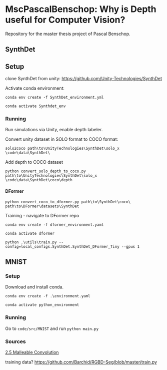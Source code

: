 # MscPascalBenschop: Why is Depth useful for Computer Vision?

Repository for the master thesis project of Pascal Benschop. 

## SynthDet

## Setup

clone SynthDet from unity: https://github.com/Unity-Technologies/SynthDet

Activate conda environment:
```
conda env create -f SynthDet_environment.yml

conda activate Synthdet_env
```

### Running

Run simulations via Unity, enable depth labeler.

Convert unity dataset in SOLO format to COCO format:
```
solo2coco path\to\UnityTechnologies\SynthDet\solo_x \code\data\SynthDet\
```

Add depth to COCO dataset
```
python convert_solo_depth_to_coco.py path\to\UnityTechnologies\SynthDet\solo_x \code\data\SynthDet\coco\depth
```

#### DFormer

```
python convert_coco_to_dformer.py path\to\SynthDet\coco\ path\to\DFormer\datasets\SynthDet
```

Training - navigate to DFormer repo
```
conda env create -f dformer_environment.yaml

conda activate dformer

python .\utils\train.py --config=local_configs.SynthDet.SynthDet_DFormer_Tiny --gpus 1
```

## MNIST

### Setup
Download and install conda.

`conda env create -f .\environment.yaml`

`conda activate python_environment`

### Running
Go to `code/src/MNIST` and run ```python main.py``` 


### Sources


[2.5 Malleable Convolution](https://github.com/charlesCXK/RGBD_Semantic_Segmentation_PyTorch)

training data?
https://github.com/Barchid/RGBD-Seg/blob/master/train.py 





<!-- ## Name
Choose a self-explaining name for your project.

## Description
Let people know what your project can do specifically. Provide context and add a link to any reference visitors might be unfamiliar with. A list of Features or a Background subsection can also be added here. If there are alternatives to your project, this is a good place to list differentiating factors.

## Badges
On some READMEs, you may see small images that convey metadata, such as whether or not all the tests are passing for the project. You can use Shields to add some to your README. Many services also have instructions for adding a badge.

## Visuals
Depending on what you are making, it can be a good idea to include screenshots or even a video (you'll frequently see GIFs rather than actual videos). Tools like ttygif can help, but check out Asciinema for a more sophisticated method.

## Installation
Within a particular ecosystem, there may be a common way of installing things, such as using Yarn, NuGet, or Homebrew. However, consider the possibility that whoever is reading your README is a novice and would like more guidance. Listing specific steps helps remove ambiguity and gets people to using your project as quickly as possible. If it only runs in a specific context like a particular programming language version or operating system or has dependencies that have to be installed manually, also add a Requirements subsection.

## Usage
Use examples liberally, and show the expected output if you can. It's helpful to have inline the smallest example of usage that you can demonstrate, while providing links to more sophisticated examples if they are too long to reasonably include in the README.

## Support
Tell people where they can go to for help. It can be any combination of an issue tracker, a chat room, an email address, etc.

## Roadmap
If you have ideas for releases in the future, it is a good idea to list them in the README.

## Contributing
State if you are open to contributions and what your requirements are for accepting them.

For people who want to make changes to your project, it's helpful to have some documentation on how to get started. Perhaps there is a script that they should run or some environment variables that they need to set. Make these steps explicit. These instructions could also be useful to your future self.

You can also document commands to lint the code or run tests. These steps help to ensure high code quality and reduce the likelihood that the changes inadvertently break something. Having instructions for running tests is especially helpful if it requires external setup, such as starting a Selenium server for testing in a browser.

## Authors and acknowledgment
Show your appreciation to those who have contributed to the project.

## License
For open source projects, say how it is licensed.

## Project status
If you have run out of energy or time for your project, put a note at the top of the README saying that development has slowed down or stopped completely. Someone may choose to fork your project or volunteer to step in as a maintainer or owner, allowing your project to keep going. You can also make an explicit request for maintainers. -->

